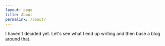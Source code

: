 ```yaml
---
layout: page
title: About
permalink: /about/
---
```


I haven't decided yet. Let's see what I end up writing and then base a blog around that.
